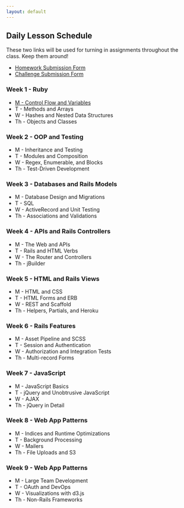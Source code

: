 ```yaml
---
layout: default
---
```


## Daily Lesson Schedule

These two links will be used for turning in assignments throughout the class.  Keep them around!

* [Homework Submission Form](http://goo.gl/forms/LlrLL85tFM)
* [Challenge Submission Form](http://goo.gl/forms/lAlRZpME2o)

### Week 1 - Ruby

* [M - Control Flow and Variables](w1-1/index)
* T - Methods and Arrays
* W - Hashes and Nested Data Structures
* Th - Objects and Classes


### Week 2 - OOP and Testing

* M - Inheritance and Testing
* T - Modules and Composition
* W - Regex, Enumerable, and Blocks
* Th - Test-Driven Development


### Week 3 - Databases and Rails Models

* M - Database Design and Migrations
* T - SQL
* W - ActiveRecord and Unit Testing
* Th - Associations and Validations


### Week 4 - APIs and Rails Controllers

* M - The Web and APIs
* T - Rails and HTML Verbs
* W - The Router and Controllers
* Th - jBuilder


### Week 5 - HTML and Rails Views

* M - HTML and CSS
* T - HTML Forms and ERB
* W - REST and Scaffold
* Th - Helpers, Partials, and Heroku


### Week 6 - Rails Features

* M - Asset Pipeline and SCSS
* T - Session and Authentication
* W - Authorization and Integration Tests
* Th - Multi-record Forms


### Week 7 - JavaScript

* M - JavaScript Basics
* T - jQuery and Unobtrusive JavaScript
* W - AJAX
* Th - jQuery in Detail


### Week 8 - Web App Patterns

* M - Indices and Runtime Optimizations
* T - Background Processing
* W - Mailers
* Th - File Uploads and S3


### Week 9 - Web App Patterns

* M - Large Team Development
* T - OAuth and DevOps
* W - Visualizations with d3.js
* Th - Non-Rails Frameworks
